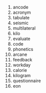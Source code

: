 01. ancode
02. acronym
03. tabulate
04. seismic
05. multilateral
06. kilo
07. evaluate
08. code
09. phonetics
10. arcane
11. feedback
12. workday
13. calorie
14. kilogram
15. questionnaire
16. eon